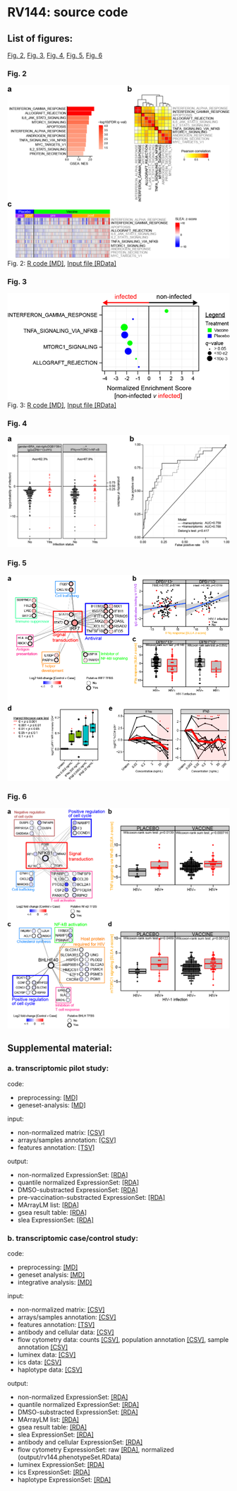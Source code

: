 # RV144: source code #

## List of figures:
 
[Fig. 2](#fig-2), [Fig. 3](#fig-3), [Fig. 4](#fig-4), [Fig. 5](#fig-5), [Fig. 6](#fig-6)

### Fig. 2
![Fig. 2](figure/20150201_RV144pilot.Fig2.png)
Fig. 2: [R code [MD]](code/20160510_RV144pilot.Fig2.code.md), [Input file [RData]](output/rv144pilot.gsSetVehSubstracted.RData) 

### Fig. 3
![Fig. 3](figure/20150201_RV144pilot.Fig3.png)
Fig. 3: [R code [MD]](code/20160216_RV144.Fig3.code.md), [Input file [RData]](output/rv144.gseaOutput.RData) 

### Fig. 4
![Fig. 4](figure/20150201_RV144pilot.Fig4.png)

### Fig. 5
![Fig. 5](figure/20150201_RV144pilot.Fig5.png)

### Fig. 6
![Fig. 6](figure/20170127_RV144.Fig6.png)

## Supplemental material:

### a. transcriptomic pilot study:
code:  
- preprocessing: [[MD]](code/20160509_RV144pilot.preprocessing.code.md)  
- geneset-analysis: [[MD]](code/20160510_RV144pilot.geneset_analysis.code.md)  

input:  
- non-normalized matrix: [[CSV]](input/GA_illumina_expression.rv144pilot.matrix_non_norm.csv)  
- arrays/samples annotation: [[CSV]](input/GA_illumina_expression.rv144pilot.metadata.csv)  
- features annotation: [[TSV]](input/Illumina_HumanHT12_V4.hg19.chip)  
  
output:  
- non-normalized ExpressionSet: [[RDA]](output/rv144pilot.esetRaw.RData)  
- quantile normalized ExpressionSet: [[RDA]](output/rv144pilot.eset.RData)  
- DMSO-substracted ExpressionSet: [[RDA]](output/rv144pilot.esetVehSubstract.RData)  
- pre-vaccination-substracted ExpressionSet: [[RDA]](output/rv144pilot.esetBaselined.RData)  
- MArrayLM list: [[RDA]](output/rv144pilot.fits.RData)  
- gsea result table: [[RDA]](output/rv144pilot.gseaOutput.RData)  
- slea ExpressionSet: [[RDA]](output/rv144pilot.gsSetVehSubstracted.RData)  

### b. transcriptomic case/control study:
code:  
- preprocessing: [[MD]](code/20151007_RV144.preprocessing.code.md)  
- geneset analysis: [[MD]](code/20151007_RV144.geneset_analysis.code.md)  
- integrative analysis: [[MD]](code/20151020_RV144.integrative_analysis.code.md)  

input:  
- non-normalized matrix: [[CSV]](input/GA_illumina_expression.rv144.matrix_non_norm.csv)  
- arrays/samples annotation: [[CSV]](input/GA_illumina_expression.rv144.metadata.csv)  
- features annotation: [[TSV]](input/Illumina_HumanHT12_V4.hg19.chip)  
- antibody and cellular data: [[CSV]](input/rv144.primary_correlates_scaled_wk26.csv)  
- flow cytometry data: counts [[CSV]](input/rv144.phenotype_counts.csv), population annotation [[CSV]](input/rv144.phenotype_features_annotation.csv), sample annotation [[CSV]](input/rv144.phenotype_samples_annotation.csv)  
- luminex data: [[CSV]](input/rv144.luminex.csv)  
- ics data: [[CSV]](input/rv144.compass_ics_scaled.csv)  
- haplotype data: [[CSV]](input/rv144.haplotype.csv)  

output:  
- non-normalized ExpressionSet: [[RDA]](output/rv144.esetRaw.RData)  
- quantile normalized ExpressionSet: [[RDA]](output/rv144.eset.RData)  
- DMSO-substracted ExpressionSet: [[RDA]](output/rv144.esetBaselined.RData)  
- MArrayLM list: [[RDA]](output/rv144.fits.RData)  
- gsea result table: [[RDA]](output/rv144.gseaOutput.RData)  
- slea ExpressionSet: [[RDA]](output/rv144.gsSet.RData)  
- antibody and cellular ExpressionSet: [[RDA]](output/rv144.primCorrelatesSet.RData)  
- flow cytometry ExpressionSet: raw [[RDA]](output/rv144.phenotypeRawSet.RData), normalized (output/rv144.phenotypeSet.RData)  
- luminex ExpressionSet: [[RDA]](output/rv144.luminexSet.RData)  
- ics ExpressionSet: [[RDA]](output/rv144.icsSet.RData)  
- haplotype ExpressionSet: [[RDA]](output/rv144.haplotypeSet.RData)  

